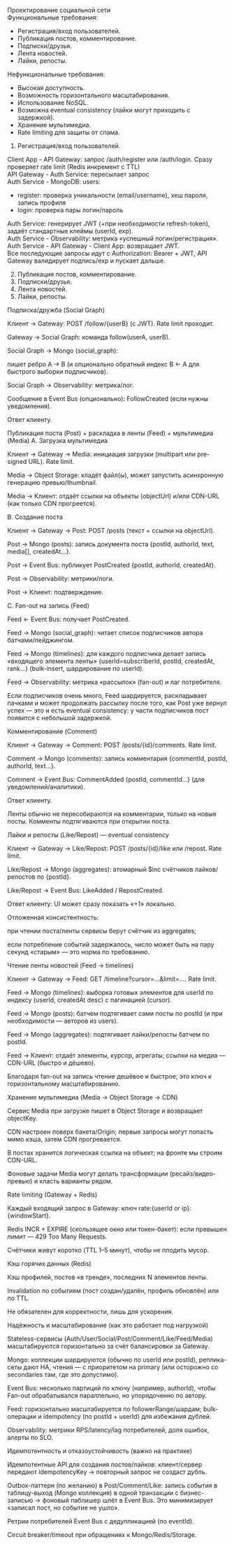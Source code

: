 Проектирование социальной сети  
Функциональные требования:
- Регистрация/вход пользователей.
- Публикация постов, комментирование.
- Подписки/друзья.
- Лента новостей.
- Лайки, репосты.

Нефункциональные требования:  
- Высокая доступность.
- Возможность горизонтального масштабирования.
- Использование NoSQL.
- Возможна eventual consistency (лайки могут приходить с задержкой).
- Хранение мультимедиа.
- Rate limiting для защиты от спама.




1. Регистрация/вход пользователей.

Client App - API Gateway: запрос /auth/register или /auth/login. Сразу проверяет rate limit (Redis инкремент с TTL)  
API Gateway - Auth Service: пересылает запрос  
Auth Service - MongoDB: users:
- register: проверка уникальности (email/username), хеш пароля, запись профиля
- login: проверка пары логин/пароль

Auth Service: генерирует JWT (+при необходимости refresh-token), задаёт стандартные клеймы (userId, exp).  
Auth Service - Observability: метрика «успешный логин/регистрация».  
Auth Service - API Gateway - Client App: возвращает JWT.  
Все последующие запросы идут с Authorization: Bearer + JWT, API Gateway валидирует подпись/exp и пускает дальше.  

2. Публикация постов, комментирование.
3. Подписки/друзья.
4. Лента новостей.
5. Лайки, репосты.


Подписка/дружба (Social Graph)

Клиент → Gateway: POST /follow/{userB} (с JWT). Rate limit проходит.

Gateway → Social Graph: команда follow(userA, userB).

Social Graph → Mongo (social_graph):

пишет ребро A → B (и опционально обратный индекс B ← A для быстрого выборки подписчиков).

Social Graph → Observability: метрика/лог.

Сообщение в Event Bus (опционально): FollowCreated (если нужны уведомления).

Ответ клиенту.

Публикация поста (Post) + раскладка в ленты (Feed) + мультимедиа (Media)
A. Загрузка мультимедиа

Клиент → Gateway → Media: инициация загрузки (multipart или pre-signed URL). Rate limit.

Media → Object Storage: кладёт файл(ы), может запустить асинхронную генерацию превью/thumbnail.

Media → Клиент: отдаёт ссылки на объекты (objectUrl) и/или CDN-URL (как только CDN прогреется).

B. Создание поста

Клиент → Gateway → Post: POST /posts (текст + ссылки на objectUrl).

Post → Mongo (posts): запись документа поста {postId, authorId, text, media[], createdAt…}.

Post → Event Bus: публикует PostCreated {postId, authorId, createdAt}.

Post → Observability: метрики/логи.

Post → Клиент: подтверждение.

C. Fan-out на запись (Feed)

Feed ← Event Bus: получает PostCreated.

Feed → Mongo (social_graph): читает список подписчиков автора батчами/пейджингом.

Feed → Mongo (timelines): для каждого подписчика делает запись «входящего элемента ленты»
{userId=subscriberId, postId, createdAt, rank…} (bulk-insert, шардирование по userId).

Feed → Observability: метрика «рассылок» (fan-out) и лаг потребителя.

Если подписчиков очень много, Feed шардируется, раскладывает пачками и может продолжать рассылку после того, как Post уже вернул успех — это и есть eventual consistency: у части подписчиков пост появится с небольшой задержкой.

Комментирование (Comment)

Клиент → Gateway → Comment: POST /posts/{id}/comments. Rate limit.

Comment → Mongo (comments): запись комментария {commentId, postId, authorId, text…}.

Comment → Event Bus: CommentAdded {postId, commentId…} (для уведомлений/аналитики).

Ответ клиенту.

Ленты обычно не пересобираются на комментарии, только на новые посты. Комменты подтягиваются при открытии поста.

Лайки и репосты (Like/Repost) — eventual consistency

Клиент → Gateway → Like/Repost: POST /posts/{id}/like или /repost. Rate limit.

Like/Repost → Mongo (aggregates): атомарный $inc счётчиков лайков/репостов по {postId}.

Like/Repost → Event Bus: LikeAdded / RepostCreated.

Ответ клиенту: UI может сразу показать «+1» локально.

Отложенная консистентность:

при чтении поста/ленты сервисы берут счётчик из aggregates;

если потребление событий задержалось, число может быть на пару секунд «старым» — это норма по требованию.

Чтение ленты новостей (Feed → timelines)

Клиент → Gateway → Feed: GET /timeline?cursor=…&limit=…. Rate limit.

Feed → Mongo (timelines): выборка готовых элементов для userId по индексу (userId, createdAt desc) с пагинацией (cursor).

Feed → Mongo (posts): батчем подтягивает сами посты по postId (и при необходимости — авторов из users).

Feed → Mongo (aggregates): подтягивает лайки/репосты батчем по postId.

Feed → Клиент: отдаёт элементы, курсор, агрегаты; ссылки на медиа — CDN-URL (быстро и дёшево).

Благодаря fan-out на запись чтение дешёвое и быстрое; это ключ к горизонтальному масштабированию.

Хранение мультимедиа (Media → Object Storage → CDN)

Сервис Media при загрузке пишет в Object Storage и возвращает objectKey.

CDN настроен поверх бакета/Origin; первые запросы могут попасть мимо кэша, затем CDN прогревается.

В постах хранится логическая ссылка на объект; на фронте мы строим CDN-URL.

Фоновые задачи Media могут делать трансформации (ресайз/видео-превью) и класть варианты рядом.

Rate limiting (Gateway + Redis)

Каждый входящий запрос в Gateway: ключ rate:{userId or ip}:{windowStart}.

Redis INCR + EXPIRE (скользящее окно или токен-бакет): если превышен лимит — 429 Too Many Requests.

Счётчики живут коротко (TTL 1–5 минут), чтобы не плодить мусор.

Кэш горячих данных (Redis)

Кэш профилей, постов «в тренде», последних N элементов ленты.

Invalidation по событиям (пост создан/удалён, профиль обновлён) или по TTL.

Не обязателен для корректности, лишь для ускорения.

Надёжность и масштабирование (как это работает под нагрузкой)

Stateless-сервисы (Auth/User/Social/Post/Comment/Like/Feed/Media) масштабируются горизонтально за счёт балансировки за Gateway.

Mongo: коллекции шардируются (обычно по userId или postId), реплика-сеты дают HA, чтения — с приоритетом на primary (или осторожно со secondaries там, где это допустимо).

Event Bus: несколько партиций по ключу (например, authorId), чтобы Fan-out обрабатывался параллельно, но упорядоченно по автору.

Feed: горизонтально масштабируется по followerRange/шардам; bulk-операции и idempotency (по postId + userId) для избежания дублей.

Observability: метрики RPS/latency/lag потребителей, доля ошибок, алерты по SLO.

Идемпотентность и отказоустойчивость (важно на практике)

Идемпотентные API для создания постов/лайков: клиент/сервер передают idempotencyKey → повторный запрос не создаст дубль.

Outbox-паттерн (по желанию) в Post/Comment/Like: запись события в таблицу-выход (Mongo коллекция) в одной транзакции с бизнес-записью → фоновый паблишер шлёт в Event Bus. Это минимизирует «записал пост, но событие не ушло».

Ретрии потребителей Event Bus с дедупликацией (по eventId).

Circuit breaker/timeout при обращениях к Mongo/Redis/Storage.
